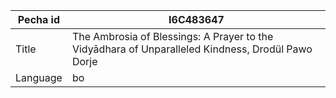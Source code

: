 |Pecha id | I6C483647
| --- | --- 
|Title | The Ambrosia of Blessings: A Prayer to the Vidyādhara of Unparalleled Kindness, Drodül Pawo Dorje 
|Language | bo